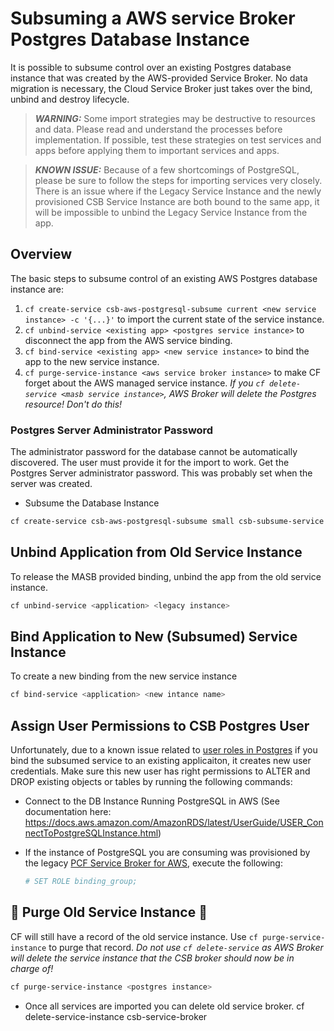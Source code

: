 # Subsuming a AWS service Broker Postgres Database Instance

It is possible to subsume control over an existing Postgres database instance that was created by the AWS-provided Service Broker. No data migration is necessary, the Cloud Service Broker just takes over the bind, unbind and destroy lifecycle.

> **_WARNING:_** Some import strategies may be destructive to resources and data.  Please read and understand the processes before implementation.  If possible, test these strategies on test services and apps before applying them to important services and apps.

> **_KNOWN ISSUE:_** Because of a few shortcomings of PostgreSQL, please be sure to follow the steps for importing services very closely. There is an issue where if the Legacy Service Instance and the newly provisioned CSB Service Instance are both bound to the same app, it will be impossible to unbind the Legacy Service Instance from the app. 

## Overview

The basic steps to subsume control of an existing AWS Postgres database instance are:

1. `cf create-service csb-aws-postgresql-subsume current <new service instance> -c '{...}'` to import the current state of the service instance.
2. `cf unbind-service <existing app> <postgres service instance>` to disconnect the app from the AWS service binding.
3. `cf bind-service <existing app> <new service instance>` to bind the app to the new service instance.
4. `cf purge-service-instance <aws service broker instance>` to make CF forget about the AWS managed service instance. *If you `cf delete-service <masb service instance>`, AWS Broker will delete the Postgres resource! Don't do this!*

### Postgres Server Administrator Password
The administrator password for the database cannot be automatically discovered. The user must provide it for the import to work. Get the Postgres Server administrator password. This was probably set when the server was created.

* Subsume the Database Instance
```bash 
cf create-service csb-aws-postgresql-subsume small csb-subsume-service -c '{"aws_db_id":"<db_instance_id>","admin_password":"<password>","region":"<region>"}'.
```   
## Unbind Application from Old Service Instance
To release the MASB provided binding, unbind the app from the old service instance.
```bash
cf unbind-service <application> <legacy instance>
```

## Bind Application to New (Subsumed) Service Instance
To create a new binding from the new service instance
```bash
cf bind-service <application> <new intance name>
```

## Assign User Permissions to CSB Postgres User  
Unfortunately, due to a known issue related to [user roles in Postgres](https://docs.pivotal.io/aws-services/postgres.html) if you bind the subsumed service to an existing applicaiton, it creates new user credentials. Make sure this new user has right permissions to ALTER and DROP existing objects or tables by running the following commands:

* Connect to the DB Instance Running PostgreSQL in AWS (See documentation here: https://docs.aws.amazon.com/AmazonRDS/latest/UserGuide/USER_ConnectToPostgreSQLInstance.html)

* If the instance of PostgreSQL you are consuming was provisioned by the legacy [PCF Service Broker for AWS](https://docs.pivotal.io/aws-services/index.html), execute the following:

   ```bash
   # SET ROLE binding_group;
   ```


## 🚨 Purge Old Service Instance 🚨
CF will still have a record of the old service instance. Use `cf purge-service-instance` to purge that record. *Do not use `cf delete-service` as AWS Broker will delete the service instance that the CSB broker should now be in charge of!*
```bash
cf purge-service-instance <postgres instance>
```
* Once all services are imported you can delete old service broker. cf delete-service-instance csb-service-broker





